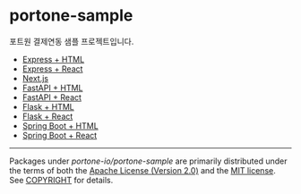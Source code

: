 # portone-sample

포트원 결제연동 샘플 프로젝트입니다.

- [Express + HTML](/express-html)
- [Express + React](/express-react)
- [Next.js](/nextjs)
- [FastAPI + HTML](/fastapi-html)
- [FastAPI + React](/fastapi-react)
- [Flask + HTML](/flask-html)
- [Flask + React](/flask-react)
- [Spring Boot + HTML](/spring-html)
- [Spring Boot + React](/spring-react)

---

Packages under _portone-io/portone-sample_ are primarily distributed under the terms of
both the [Apache License (Version 2.0)] and the [MIT license]. See [COPYRIGHT]
for details.

[MIT license]: LICENSE-MIT
[Apache License (Version 2.0)]: LICENSE-APACHE
[COPYRIGHT]: COPYRIGHT
